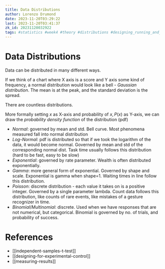 ```yaml
---
title: Data Distributions
author: Lorenzo Drumond
date: 2023-11-20T03:29:22
last: 2023-11-20T03:41:37
zk_id: 20231120032922
tags: #statistics #week4 #theory #distributions #designing_running_and_analyzing_experiments #coursera #AB_test
---
```



# Data Distributions
Data can be distributed in many different ways.

If we think of a chart where X axis is a score and Y axis some kind of frequency, a normal distribution would look like a bell - _Gaussian distribution_. The mean is at the peak, and the standard deviation is the spread.

There are countless distributions.

More formally setting $x$ as X-axis and probability of $x, P(x)$ as Y-axis,
we can draw the _probability density function_ of the distribution (pdf)

- _Normal_: governed by mean and std. Bell curve. Most phenomena measured fall into normal distribution
- _Log-Normal_: pdf is distributed so that if we took the logarithm of the data, it would become normal. Governed by mean and std of the corresponding normal dist. Task time usually follows this distribution (hard to be fast, easy to be slow)
- _Exponential_: governed by rate parameter. Wealth is often distributed exponentially.
- _Gamma_: more general form of exponential. Governed by shape and scale. Exponential is gamma when shape=1. Waiting times in line follow this distribution.
- _Poisson_: discrete distribution - each value it takes on is a positive integer. Governed by a single parameter lambda. Count data follows this distribution, like counts of rare events, like mistakes of a gesture recognizer in time.
- _Binomial_/_Multinomial_: discrete. Used when we have responses that are not numerical, but categorical. Binomial is governed by no. of trials, and probability of success.

# References
- [[independent-samples-t-test]]
- [[designing-for-experimental-control]]
- [[measuring-results]]
